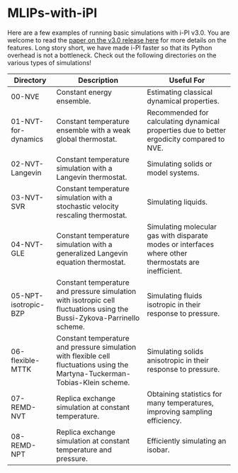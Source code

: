# MLIPs-with-iPI
Here are a few examples of running basic simulations with i-PI v3.0. You are welcome to read the [paper on the v3.0 release here](https://doi.org/10.1063/5.0215869) for more details on the features. Long story short, we have made i-PI faster so that its Python overhead is not a bottleneck. Check out the following directories on the various types of simulations!

| Directory            | Description                                                                                                 | Useful For                                                                                  |
|----------------------|-------------------------------------------------------------------------------------------------------------|---------------------------------------------------------------------------------------------|
| 00-NVE               | Constant energy ensemble.                                                                                   | Estimating classical dynamical properties.                                                  |
| 01-NVT-for-dynamics  | Constant temperature ensemble with a weak global thermostat.                                                | Recommended for calculating dynamical properties due to better ergodicity compared to NVE.  |
| 02-NVT-Langevin      | Constant temperature simulation with a Langevin thermostat.                                                 | Simulating solids or model systems.                                                         |
| 03-NVT-SVR           | Constant temperature simulation with a stochastic velocity rescaling thermostat.                            | Simulating liquids.                                                                         |
| 04-NVT-GLE           | Constant temperature simulation with a generalized Langevin equation thermostat.                            | Simulating molecular gas with disparate modes or interfaces where other thermostats are inefficient. |
| 05-NPT-isotropic-BZP | Constant temperature and pressure simulation with isotropic cell fluctuations using the Bussi-Zykova-Parrinello scheme. | Simulating fluids isotropic in their response to pressure.                                  |
| 06-flexible-MTTK     | Constant temperature and pressure simulation with flexible cell fluctuations using the Martyna-Tuckerman-Tobias-Klein scheme. | Simulating solids anisotropic in their response to pressure.                                |
| 07-REMD-NVT          | Replica exchange simulation at constant temperature.                                                        | Obtaining statistics for many temperatures, improving sampling efficiency.                  |
| 08-REMD-NPT          | Replica exchange simulation at constant temperature and pressure.                                           | Efficiently simulating an isobar.                                                           |


